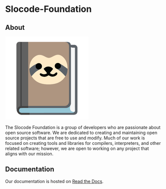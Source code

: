 # Slocode-Foundation

## About

![Slocode Logo](./profile/slocode_logo_small.png)

The Slocode Foundation is a group of developers who are passionate about open source software. We are dedicated to creating and maintaining open source projects that are free to use and modify. Much of our work is focused on creating tools and libraries for compilers, interpreters, and other related software; however, we are open to working on any project that aligns with our mission. 

## Documentation

Our documentation is hosted on [Read the Docs](https://slocode-foundation.readthedocs.io/en/latest/).